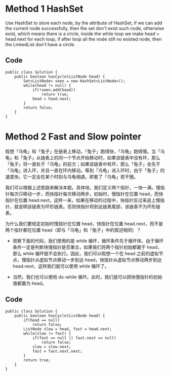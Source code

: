 # Method 1 HashSet
Use HashSet to store each node, by the attribute of HashSet, if we can add the current node successfully, then the set don't exist such node, otherwise exist, 
which means there is a circle, inside the while loop we make head = head.next for each loop, if after loop all the node still no existed node, then the LinkedList 
don't have a circle. 
## Code
~~~
public class Solution {
    public boolean hasCycle(ListNode head) {
        Set<ListNode> seen = new HashSet<ListNode>();
        while(head != null) {
            if(!seen.add(head))
                return true;
            head = head.next;
        }
        return false;
    }
}
~~~

# Method 2 Fast and Slow pointer
假想「乌龟」和「兔子」在链表上移动，「兔子」跑得快，「乌龟」跑得慢。当「乌龟」和「兔子」从链表上的同一个节点开始移动时，如果该链表中没有环，那么「兔子」将一直处于「乌龟」的前方；如果该链表中有环，那么「兔子」会先于「乌龟」进入环，并且一直在环内移动。等到「乌龟」进入环时，由于「兔子」的速度快，它一定会在某个时刻与乌龟相遇，即套了「乌龟」若干圈。

我们可以根据上述思路来解决本题。具体地，我们定义两个指针，一快一满。慢指针每次只移动一步，而快指针每次移动两步。初始时，慢指针在位置 head，而快指针在位置 head.next。这样一来，如果在移动的过程中，快指针反过来追上慢指针，就说明该链表为环形链表。否则快指针将到达链表尾部，该链表不为环形链表。

为什么我们要规定初始时慢指针在位置 head，快指针在位置 head.next，而不是两个指针都在位置 head（即与「乌龟」和「兔子」中的叙述相同）？

* 观察下面的代码，我们使用的是 while 循环，循环条件先于循环体。由于循环条件一定是判断快慢指针是否重合，如果我们将两个指针初始都置于 head，那么 while 循环就不会执行。因此，我们可以假想一个在 head 之前的虚拟节点，慢指针从虚拟节点移动一步到达 head，快指针从虚拟节点移动两步到达 head.next，这样我们就可以使用 while 循环了。

* 当然，我们也可以使用 do-while 循环。此时，我们就可以把快慢指针的初始值都置为 head。

## Code
~~~
public class Solution {
    public boolean hasCycle(ListNode head) {
        if(head == null)
            return false;
        ListNode slow = head, fast = head.next;
        while(slow != fast) {
            if(fast == null || fast.next == null)
                return false;
            slow = slow.next;
            fast = fast.next.next;
        }
        return true;
    }
}
~~~
